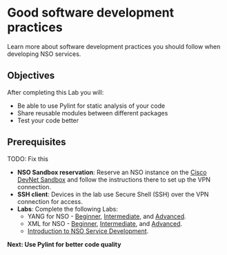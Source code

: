 # Good software development practices

Learn more about software development practices you should follow when developing NSO services.

## Objectives

After completing this Lab you will:

- Be able to use Pylint for static analysis of your code
- Share reusable modules between different packages
- Test your code better

## Prerequisites

TODO: Fix this
* **NSO Sandbox reservation**: Reserve an NSO instance on the [Cisco DevNet Sandbox](https://devnetsandbox.cisco.com/RM/Diagram/Index/43964e62-a13c-4929-bde7-a2f68ad6b27c?diagramType=Topology) and follow the instructions there to set up the VPN connection.
* **SSH client**: Devices in the lab use Secure Shell (SSH) over the VPN connection for access.
* **Labs**: Complete the following Labs:
  * YANG for NSO - [Beginner](https://developer.cisco.com/learning/modules/nso-basics/yang-nso-101/step/1), [Intermediate](https://developer.cisco.com/learning/modules/nso-basics/yang-nso-201/step/1), and [Advanced](https://developer.cisco.com/learning/modules/nso-basics/yang-nso-301/step/1).
  * XML for NSO - [Beginner](https://developer.cisco.com/learning/modules/nso-basics/xml-xpath-101/step/1), [Intermediate](https://developer.cisco.com/learning/modules/nso-basics/xml-xpath-201/step/1), and [Advanced](https://developer.cisco.com/learning/modules/nso-basics/xml-xpath-301/step/1).
  * [Introduction to NSO Service Development](https://developer.cisco.com/learning/modules/nso-basics/service-dev-101/step/1).

**Next: Use Pylint for better code quality**

